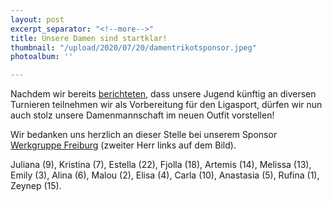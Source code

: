 ```yaml
---
layout: post
excerpt_separator: "<!--more-->"
title: Unsere Damen sind startklar!
thumbnail: "/upload/2020/07/20/damentrikotsponsor.jpeg"
photoalbum: ''

---
```

Nachdem wir bereits [berichteten](/neues-outfit-fur-unsere-jugend/), dass unsere Jugend künftig an diversen Turnieren teilnehmen wir als Vorbereitung für den Ligasport, dürfen wir nun auch stolz unsere Damenmannschaft im neuen Outfit vorstellen!

Wir bedanken uns herzlich an dieser Stelle bei unserem Sponsor [Werkgruppe Freiburg](https://www.werkgruppe-freiburg.de/) (zweiter Herr links auf dem Bild).

Juliana (9), Kristina (7), Estella (22), Fjolla (18), Artemis (14), Melissa (13), Emily (3), Alina (6), Malou (2), Elisa (4), Carla (10), Anastasia (5), Rufina (1), Zeynep (15).
